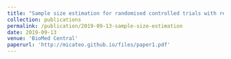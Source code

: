 ```yaml
---
title: "Sample size estimation for randomised controlled trials with repeated assessment of patient-reported outcomes: what correlation between baseline and follow-up outcomes should we assume?"
collection: publications
permalink: /publication/2019-09-13-sample-size-estimation
date: 2019-09-13
venue: 'BioMed Central'
paperurl: 'http://micateo.github.io/files/paper1.pdf'
---
```


